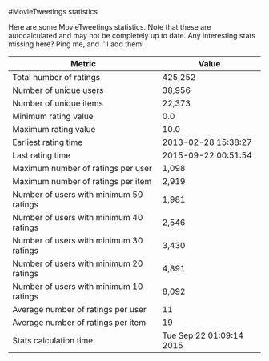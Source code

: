 #MovieTweetings statistics

Here are some MovieTweetings statistics. Note that these are autocalculated and may not be completely up to date. Any interesting stats missing here? Ping me, and I'll add them!

Metric | Value
--- | ---
Total number of ratings                 | 425,252
Number of unique users                  | 38,956
Number of unique items                  | 22,373
Minimum rating value                    | 0.0
Maximum rating value                    | 10.0
Earliest rating time                    | 2013-02-28 15:38:27
Last rating time                        | 2015-09-22 00:51:54
Maximum number of ratings per user      | 1,098
Maximum number of ratings per item      | 2,919
Number of users with minimum 50 ratings | 1,981
Number of users with minimum 40 ratings | 2,546
Number of users with minimum 30 ratings | 3,430
Number of users with minimum 20 ratings | 4,891
Number of users with minimum 10 ratings | 8,092
Average number of ratings per user      | 11
Average number of ratings per item      | 19
Stats calculation time                  | Tue Sep 22 01:09:14 2015


